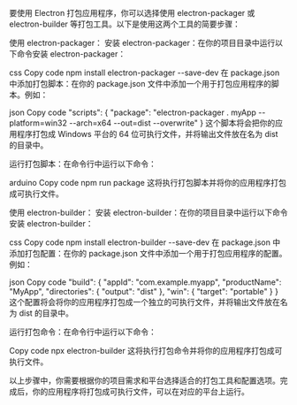 要使用 Electron 打包应用程序，你可以选择使用 electron-packager 或 electron-builder 等打包工具。以下是使用这两个工具的简要步骤：

使用 electron-packager：
安装 electron-packager：在你的项目目录中运行以下命令安装 electron-packager：

css
Copy code
npm install electron-packager --save-dev
在 package.json 中添加打包脚本：在你的 package.json 文件中添加一个用于打包应用程序的脚本。例如：

json
Copy code
"scripts": {
  "package": "electron-packager . myApp --platform=win32 --arch=x64 --out=dist --overwrite"
}
这个脚本将会把你的应用程序打包成 Windows 平台的 64 位可执行文件，并将输出文件放在名为 dist 的目录中。

运行打包脚本：在命令行中运行以下命令：

arduino
Copy code
npm run package
这将执行打包脚本并将你的应用程序打包成可执行文件。

使用 electron-builder：
安装 electron-builder：在你的项目目录中运行以下命令安装 electron-builder：

css
Copy code
npm install electron-builder --save-dev
在 package.json 中添加打包配置：在你的 package.json 文件中添加一个用于打包应用程序的配置。例如：

json
Copy code
"build": {
  "appId": "com.example.myapp",
  "productName": "MyApp",
  "directories": {
    "output": "dist"
  },
  "win": {
    "target": "portable"
  }
}
这个配置将会将你的应用程序打包成一个独立的可执行文件，并将输出文件放在名为 dist 的目录中。

运行打包命令：在命令行中运行以下命令：

Copy code
npx electron-builder
这将执行打包命令并将你的应用程序打包成可执行文件。

以上步骤中，你需要根据你的项目需求和平台选择适合的打包工具和配置选项。完成后，你的应用程序将打包成可执行文件，可以在对应的平台上运行。





